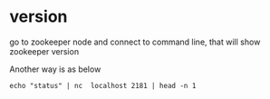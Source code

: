 # version
go to zookeeper node and connect to command line, that will show zookeeper version

Another way is as below

`echo "status" | nc  localhost 2181 | head -n 1`
